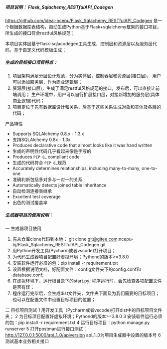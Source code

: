 ##### 项目说明： Flask_Sqlachemy_RESTfulAPI_Codegen
https://github.com/ideal-ncepu/Flask_Sqlachemy_RESTfulAPI_Codegen
是一个根据数据库表结构，自动生成Python基于Flask+sqlalchemy框架的接口项目，所生成的接口符合restful风格规范；

本项目实体层基于flask-sqlacodegen工具生成，控制层和资源层以及服务层代码，基于自定义代码模板生成；

##### 生成的目标接口项目特点：
1. 项目架构满足分层设计规范，分为实体层，控制器层和资源层(接口层)，
   用户可以添加服务层，作为商业逻辑层；
2. 资源层(接口层)，生成了满足restful风格规范的接口，发布后，可以直接让前端调用；
   生产环境中，用户可以自行扩展接口层，对接新增加的服务层(具体商业逻辑)代码；
3. 项目定位于先有数据库设计和关系，后基于这些关系生成对象和实体及各层的代码；

产品特性
* Supports SQLAlchemy 0.8.x - 1.3.x
* 支持SQLAlchemy 0.8x - 1.3x
* Produces declarative code that almost looks like it was hand written
* 生成的声明性代码几乎看起来像是手写的
* Produces `PEP 8`_ compliant code
* 生成的代码符合 `PEP 8`_规范
* Accurately determines relationships, including many-to-many, one-to-one
* 准确判断包括多对多与一对一的关系
* Automatically detects joined table inheritance
* 自动检测连接表继承
* Excellent test coverage
* 出色的测试覆盖率

##### 生成器项目的使用说明： 
一 生成器项目使用
1. 先从仓库clone代码到本地；
   git clone git@gitee.com:ncepu-bj/Flask_Sqlachemy_RESTfulAPI_Codegen.git
2. 用Python开发工具(Pycharm或者vscode)打开项目；
3. 为代码生成器项目配置好虚拟环境；Pythond的版本>=3.8.0
4. 安装软件运行必须的包：pip install -r requirement.txt
5. 设置根据说明文档，好配置文件：config文件夹下的config.conf和database.conf;
6. 在虚拟环境下，运行根目录下的start.py; 
    程序运行时，会先检查各项配置文件是否有误；
7. 程序运行完毕后，会生成dist文件夹，文件夹下面及为我们需要的目标项目；   
    也可以在配置文件中设置目标项目的位置；
   
二 目标项目测试
1 用开发工具（Pycharm或者vscode)打开dist中的目标项目文件夹；
2 为目标项目配置好虚拟环境；Pythond的版本>=3.8.0
3 安装软件运行必须的包：pip install -r requirement.txt
4 运行目标项目：python manage.py runserver
5 打开postman进行接口测试：http://127.0.0.1:5000/api_1_0/apiversion
  api_1_0为项目生成器中设置的版本号
6 测试基本业务相关接口
